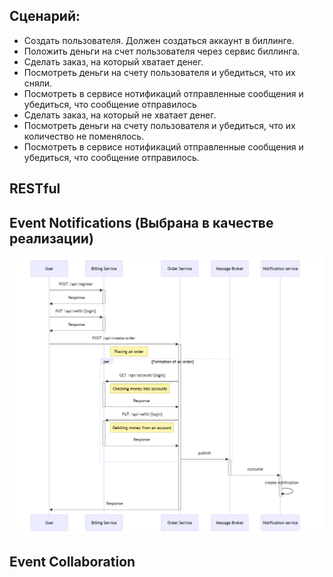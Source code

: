 ## Сценарий:

- Создать пользователя. Должен создаться аккаунт в биллинге.
- Положить деньги на счет пользователя через сервис биллинга.
- Сделать заказ, на который хватает денег.
- Посмотреть деньги на счету пользователя и убедиться, что их сняли.
- Посмотреть в сервисе нотификаций отправленные сообщения и убедиться, что сообщение отправилось
- Сделать заказ, на который не хватает денег.
- Посмотреть деньги на счету пользователя и убедиться, что их количество не поменялось.
- Посмотреть в сервисе нотификаций отправленные сообщения и убедиться, что сообщение отправилось.

## RESTful

## Event Notifications (Выбрана в качестве реализации)

![mermaid-diagram-20200526103406](README.assets/event-notifications-mermaid-diagram.png)

## Event Collaboration